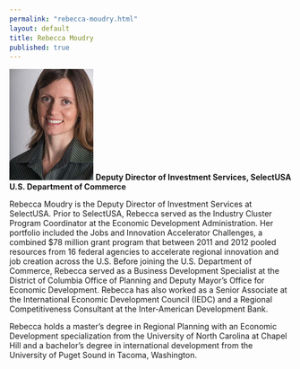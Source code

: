 ```yaml
---
permalink: "rebecca-moudry.html"
layout: default
title: Rebecca Moudry
published: true
---
```



<span class="imgright">![Rebecca Moudry](images/RM-headshot-small.jpg)
**Deputy Director of Investment Services, SelectUSA**
**U.S. Department of Commerce**</span>


Rebecca Moudry is the Deputy Director of Investment Services at SelectUSA. Prior to SelectUSA, Rebecca served as the Industry Cluster Program Coordinator at the Economic Development Administration.  Her portfolio included the Jobs and Innovation Accelerator Challenges, a combined $78 million grant program that between 2011 and 2012 pooled resources from 16 federal agencies to accelerate regional innovation and job creation across the U.S.   Before joining the U.S. Department of Commerce, Rebecca served as a Business Development Specialist at the District of Columbia Office of Planning and Deputy Mayor’s Office for Economic Development.  Rebecca has also worked as a Senior Associate at the International Economic Development Council (IEDC) and a Regional Competitiveness Consultant at the Inter-American Development Bank.

Rebecca holds a master’s degree in Regional Planning with an Economic Development specialization from the University of North Carolina at Chapel Hill and a bachelor’s degree in international development from the University of Puget Sound in Tacoma, Washington.

